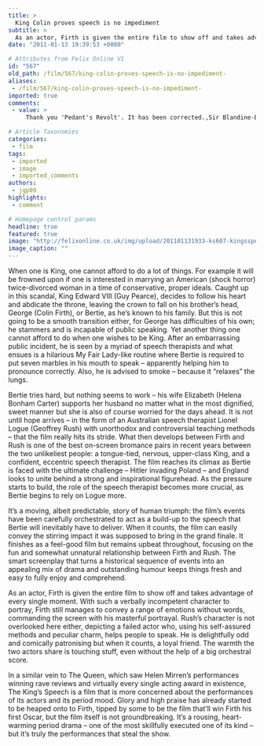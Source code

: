 ```yaml
---
title: >
  King Colin proves speech is no impediment
subtitle: >
  As an actor, Firth is given the entire film to show off and takes advantage of every single moment
date: "2011-01-13 19:39:53 +0000"

# Attributes from Felix Online V1
id: "567"
old_path: /film/567/king-colin-proves-speech-is-no-impediment-
aliases:
 - /film/567/king-colin-proves-speech-is-no-impediment-
imported: true
comments:
 - value: >
     Thank you 'Pedant's Revolt'. It has been corrected.,Sir Blandine-Bentham actually claimed that smoking would relax the larynx -- smoking often causes the formation of vocal nodules which add mass to the chords lowering their resonant frequency. Whether this is genuinely of any help to a speaker is another matter, as smoking can also cause vocal breaks and restriction in range, both things truly emotive speakers or singers want to avoid. <br> <br>Demosthenes, according to tradition, learned to project and speak as an orator by filling his mouth with marbles, stood in the surf at the edge of the Mediterranean and tried to be heard over the waves. It's not quite as nonsensical a method as the film portrayed.,Correction. It was King Edward VIII who abdicated. We've never had a King David.,Here's the latest on the ccneerfnoe's top players who are projected to go from playing on Saturdays to starring on Sundays. 1. LB Jarvis Jones, 6-3, 241, Georgia Why he has the top spot: Jones' battle with an ankle injury hasn't chang

# Article Taxonomies
categories:
 - film
tags:
 - imported
 - image
 - imported_comments
authors:
 - jgp09
highlights:
 - comment

# Homepage control params
headline: true
featured: true
image: "http://felixonline.co.uk/img/upload/201101131933-ks607-kingsspe.jpg"
image_caption: ""
---
```


When one is King, one cannot afford to do a lot of things. For example it will be frowned upon if one is interested in marrying an American (shock horror) twice-divorced woman in a time of conservative, proper ideals. Caught up in this scandal, King Edward VIII (Guy Pearce), decides to follow his heart and abdicate the throne, leaving the crown to fall on his brother’s head, George (Colin Firth), or Bertie, as he’s known to his family. But this is not going to be a smooth transition either, for George has difficulties of his own; he stammers and is incapable of public speaking. Yet another thing one cannot afford to do when one wishes to be King. After an embarrassing public incident, he is seen by a myriad of speech therapists and what ensues is a hilarious My Fair Lady-like routine where Bertie is required to put seven marbles in his mouth to speak – apparently helping him to pronounce correctly. Also, he is advised to smoke – because it “relaxes” the lungs.

Bertie tries hard, but nothing seems to work – his wife Elizabeth (Helena Bonham Carter) supports her husband no matter what in the most dignified, sweet manner but she is also of course worried for the days ahead. It is not until hope arrives – in the form of an Australian speech therapist Lionel Logue (Geoffrey Rush) with unorthodox and controversial teaching methods – that the film really hits its stride. What then develops between Firth and Rush is one of the best on-screen bromance pairs in recent years between the two unlikeliest people: a tongue-tied, nervous, upper-class King, and a confident, eccentric speech therapist. The film reaches its climax as Bertie is faced with the ultimate challenge – Hitler invading Poland – and England looks to unite behind a strong and inspirational figurehead. As the pressure starts to build, the role of the speech therapist becomes more crucial, as Bertie begins to rely on Logue more.

It’s a moving, albeit predictable, story of human triumph: the film’s events have been carefully orchestrated to act as a build-up to the speech that Bertie will inevitably have to deliver. When it counts, the film can easily convey the stirring impact it was supposed to bring in the grand finale. It finishes as a feel-good film but remains upbeat throughout, focusing on the fun and somewhat unnatural relationship between Firth and Rush. The smart screenplay that turns a historical sequence of events into an appealing mix of drama and outstanding humour keeps things fresh and easy to fully enjoy and comprehend.

As an actor, Firth is given the entire film to show off and takes advantage of every single moment. With such a verbally incompetent character to portray, Firth still manages to convey a range of emotions without words, commanding the screen with his masterful portrayal. Rush’s character is not overlooked here either, depicting a failed actor who, using his self-assured methods and peculiar charm, helps people to speak. He is delightfully odd and comically patronising but when it counts, a loyal friend. The warmth the two actors share is touching stuff, even without the help of a big orchestral score.

In a similar vein to The Queen, which saw Helen Mirren’s performances winning rave reviews and virtually every single acting award in existence, The King’s Speech is a film that is more concerned about the performances of its actors and its period mood. Glory and high praise has already started to be heaped onto to Firth, tipped by some to be the film that’ll win Firth his first Oscar, but the film itself is not groundbreaking. It’s a rousing, heart-warming period drama – one of the most skillfully executed one of its kind – but it’s truly the performances that steal the show.
